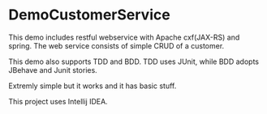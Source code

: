 # DemoCustomerService

This demo includes restful webservice with Apache cxf(JAX-RS) and spring.
The web service consists of simple CRUD of a customer.

This demo also supports TDD and BDD.
TDD uses JUnit, while BDD adopts JBehave and Junit stories.

Extremly simple but it works and it has basic stuff.

This project uses Intellij IDEA.
